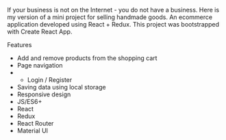 If your business is not on the Internet - you do not have a business. Here is my version of a mini project for selling handmade goods.
An ecommerce application developed using React + Redux. 
This project was bootstrapped with Create React App.

Features

* Add and remove products from the shopping cart
* Page navigation
* * Login / Register
* Saving data using local storage
* Responsive design
* JS/ES6+
* React
* Redux
* React Router
* Material UI

